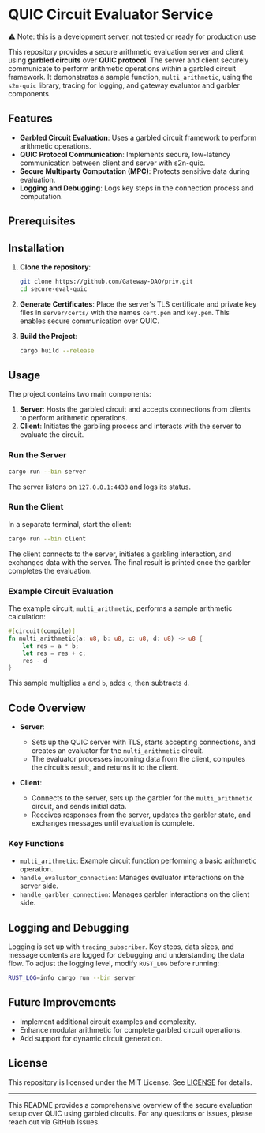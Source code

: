 # QUIC Circuit Evaluator Service
⚠️ Note: this is a development server, not tested or ready for production use

This repository provides a secure arithmetic evaluation server and client using **garbled circuits** over **QUIC protocol**. The server and client securely communicate to perform arithmetic operations within a garbled circuit framework. It demonstrates a sample function, `multi_arithmetic`, using the `s2n-quic` library, tracing for logging, and gateway evaluator and garbler components.

## Features

- **Garbled Circuit Evaluation**: Uses a garbled circuit framework to perform arithmetic operations.
- **QUIC Protocol Communication**: Implements secure, low-latency communication between client and server with s2n-quic.
- **Secure Multiparty Computation (MPC)**: Protects sensitive data during evaluation.
- **Logging and Debugging**: Logs key steps in the connection process and computation.

## Prerequisites

## Installation

1. **Clone the repository**:
    ```sh
    git clone https://github.com/Gateway-DAO/priv.git
    cd secure-eval-quic
    ```

2. **Generate Certificates**:
   Place the server's TLS certificate and private key files in `server/certs/` with the names `cert.pem` and `key.pem`. This enables secure communication over QUIC.

3. **Build the Project**:
    ```sh
    cargo build --release
    ```

## Usage

The project contains two main components:

1. **Server**: Hosts the garbled circuit and accepts connections from clients to perform arithmetic operations.
2. **Client**: Initiates the garbling process and interacts with the server to evaluate the circuit.

### Run the Server

```sh
cargo run --bin server
```

The server listens on `127.0.0.1:4433` and logs its status.

### Run the Client

In a separate terminal, start the client:

```sh
cargo run --bin client
```

The client connects to the server, initiates a garbling interaction, and exchanges data with the server. The final result is printed once the garbler completes the evaluation.

### Example Circuit Evaluation

The example circuit, `multi_arithmetic`, performs a sample arithmetic calculation:

```rust
#[circuit(compile)]
fn multi_arithmetic(a: u8, b: u8, c: u8, d: u8) -> u8 {
    let res = a * b;
    let res = res + c;
    res - d
}
```

This sample multiplies `a` and `b`, adds `c`, then subtracts `d`.

## Code Overview

- **Server**:
  - Sets up the QUIC server with TLS, starts accepting connections, and creates an evaluator for the `multi_arithmetic` circuit.
  - The evaluator processes incoming data from the client, computes the circuit’s result, and returns it to the client.

- **Client**:
  - Connects to the server, sets up the garbler for the `multi_arithmetic` circuit, and sends initial data.
  - Receives responses from the server, updates the garbler state, and exchanges messages until evaluation is complete.

### Key Functions

- `multi_arithmetic`: Example circuit function performing a basic arithmetic operation.
- `handle_evaluator_connection`: Manages evaluator interactions on the server side.
- `handle_garbler_connection`: Manages garbler interactions on the client side.

## Logging and Debugging

Logging is set up with `tracing_subscriber`. Key steps, data sizes, and message contents are logged for debugging and understanding the data flow. To adjust the logging level, modify `RUST_LOG` before running:

```sh
RUST_LOG=info cargo run --bin server
```

## Future Improvements

- Implement additional circuit examples and complexity.
- Enhance modular arithmetic for complete garbled circuit operations.
- Add support for dynamic circuit generation.

## License

This repository is licensed under the MIT License. See [LICENSE](LICENSE) for details.

---

This README provides a comprehensive overview of the secure evaluation setup over QUIC using garbled circuits. For any questions or issues, please reach out via GitHub Issues.
